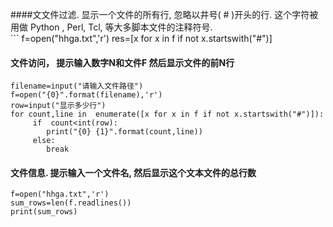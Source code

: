 ####文文件过滤. 显示一个文件的所有行, 忽略以井号( # )开头的行. 这个字符被用做 Python , Perl, Tcl, 等大多脚本文件的注释符号.  
    ```
    f=open("hhga.txt",'r')
    res=[x for x in f  if not  x.startswith("#")]  
 
#### 文件访问， 提示输入数字N和文件F 然后显示文件的前N行
```
filename=input("请输入文件路径")  
f=open("{0}".format(filename),'r')  
row=input("显示多少行")  
for count,line in  enumerate([x for x in f if not x.startswith("#")]):  
     if  count<int(row):  
        print("{0} {1}".format(count,line))  
     else:  
        break  
```  
#### 文件信息. 提示输入一个文件名, 然后显示这个文本文件的总行数
```
f=open("hhga.txt",'r')
sum_rows=len(f.readlines())
print(sum_rows)
```